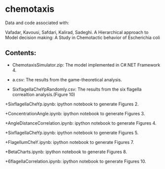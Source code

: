 # chemotaxis


Data and code associated with:

Vafadar, Kavousi, Safdari, Kalirad, Sadeghi. A Hierarchical approach to Model decision making: A Study in Chemotactic behavior of Escherichia coli

## Contents:

+ ChemotaxisSimulator.zip: The model implemented in C#.NET Framework 4.

+ a.csv: The results from the game-theoretical analysis.
+ SixflagellaCheYpRandomly.csv: The results from the six flagella correaltion analysis.(Figure 10)

+SixflagellaCheYp.ipynb: ipython notebook to generate Figures 2.

+ConcentrationAngle.ipynb: ipython notebook to generate Figures 3.

+AngleDistanceCorrelation.ipynb: ipython notebook to generate Figures 4.

+SixflagellaCheYp.ipynb: ipython notebook to generate Figures 5.

+FlagellumCheY.ipynb: ipython notebook to generate Figures 7.

+BetaCharts.ipynb: ipython notebook to generate Figures 8.

+6flagellaCorrelation.ipynb: ipython notebook to generate Figures 10.

